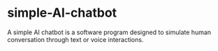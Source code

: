 # simple-AI-chatbot
A simple AI chatbot is a software program designed to simulate human conversation through text or voice interactions. 
